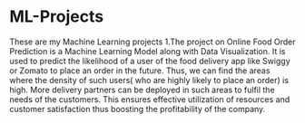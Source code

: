 # ML-Projects
These are my Machine Learning projects
1.The project on Online Food Order Prediction is a Machine Learning Model along with Data Visualization.
  It is used to predict the likelihood of a user of the food delivery app like Swiggy or Zomato to place an order in the future.
  Thus, we can find the areas where the density of such users( who are highly likely to place an order) is high.
  More delivery partners can be deployed in such areas to fulfil the needs of the customers.
  This ensures effective utilization of resources and customer satisfaction thus boosting the profitability of the company. 
